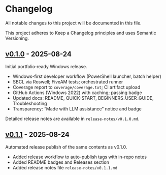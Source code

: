 # Changelog

All notable changes to this project will be documented in this file.

This project adheres to Keep a Changelog principles and uses Semantic Versioning.

## [v0.1.0] - 2025-08-24

Initial portfolio‑ready Windows release.

- Windows-first developer workflow (PowerShell launcher, batch helper)
- SBCL via Roswell; FiveAM tests; orchestrated runner
- Coverage report to `coverage/coverage.txt`; CI artifact upload
- GitHub Actions (Windows 2022) with caching; passing badge
- Updated docs: README, QUICK-START, BEGINNERS_USER_GUIDE, Troubleshooting
- Transparency: “Made with LLM assistance” notice and badge

Detailed release notes are available in `release-notes/v0.1.0.md`.

[v0.1.0]: https://github.com/OrztirrStudio/lisp-windows-toolkit/releases/tag/v0.1.0

## [v0.1.1] - 2025-08-24

Automated release publish of the same contents as v0.1.0.

- Added release workflow to auto-publish tags with in-repo notes
- Added README badges and Releases section
- Added release notes file `release-notes/v0.1.1.md`

[v0.1.1]: https://github.com/OrztirrStudio/lisp-windows-toolkit/releases/tag/v0.1.1
